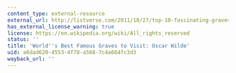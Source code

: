 ```yaml
---
content_type: external-resource
external_url: http://listverse.com/2011/10/27/top-10-fascinating-graves-in-pre-lachaise/
has_external_license_warning: true
license: https://en.wikipedia.org/wiki/All_rights_reserved
status: ''
title: 'World''s Best Famous Graves to Visit: Oscar Wilde'
uid: a6dad620-4553-4f78-a568-7c4a664fc3d3
wayback_url: ''
---
```

